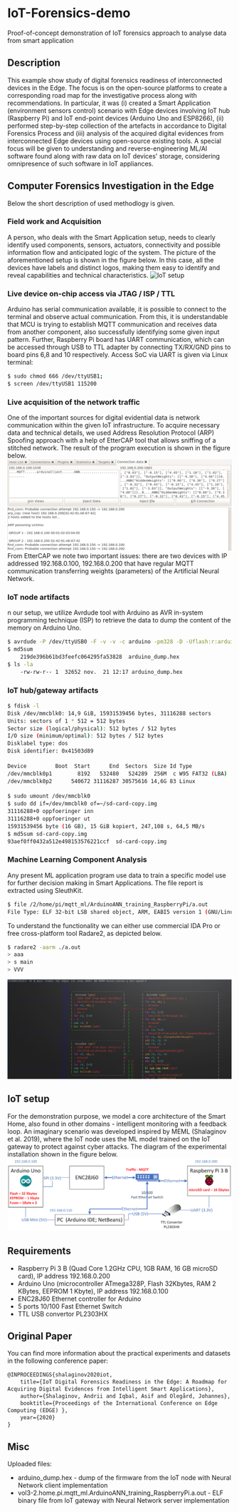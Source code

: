 # IoT-Forensics-demo
Proof-of-concept demonstration of IoT forensics approach to analyse data from smart application

## Description
This example show study of digital forensics readiness of interconnected devices in the Edge. The focus is on the open-source platforms to create a corresponding road map for the investigative process along with recommendations. In particular, it was (i) created a Smart Application (environment sensors control) scenario with Edge devices involving IoT hub (Raspberry Pi) and IoT end-point devices (Arduino Uno and ESP8266), (ii) performed step-by-step collection of the artefacts in accordance to Digital Forensics Process and (iii) analysis of the acquired digital evidences from interconnected Edge devices using open-source existing tools. A special focus will be given to understanding and reverse-engineering ML/AI software found along with raw data on IoT devices' storage, considering omnipresence of such software in IoT appliances. 


## Computer Forensics Investigation in the Edge 
Below the short description of used methodlogy is given.

### Field work and Acquisition
A person, who deals with the Smart Application setup, needs to clearly identify used components, sensors, actuators, connectivity and possible information flow and anticipated logic of the system. The picture of the aforementioned setup is shown in the figure below. In this case, all the devices have labels and distinct logos, making them easy to identify and reveal capabilities and technical characteristics.
![IoT setup](photo.jpg)

### Live device on-chip access via JTAG / ISP / TTL
Arduino has serial communication available, it is possible to connect to the terminal and observe actual communication. From this, it is understandable that MCU is trying to establish MQTT communication and receives data from another component, also successfully identifying some given input pattern. Further, Raspberry Pi board has UART communication, which can be accessed through USB to TTL adapter by connecting TX/RX/GND pins to board pins 6,8 and 10 respectively. Access SoC via UART is given via Linux terminal: 
```bash
$ sudo chmod 666 /dev/ttyUSB1; 
$ screen /dev/ttyUSB1 115200
```

### Live acquisition of the network traffic
One of the important sources for digital evidential data is network communication within the given IoT infrastructure. To acquire necessary data and technical details, we used Address Resolution Protocol (ARP) Spoofing approach with a help of EtterCAP tool that allows sniffing of a stitched network. The result of the program execution is shown in the figure below.
![EtterCAP](ettercap.png)
From EtterCAP we note two important issues: there are two devices with IP addressed 192.168.0.100, 192.168.0.200 that have regular MQTT communication transferring weights (parameters) of the Artificial Neural Network.


### IoT node artifacts
n our setup, we utilize Avrdude tool with Arduino as AVR  in-system programming technique (ISP) to retrieve the data to dump the content of the memory on Arduino Uno.
```bash 
$ avrdude -P /dev/ttyUSB0 -F -v -v -c arduino -pm328 -D -Uflash:r:arduino_dump.hex:r
$ md5sum
	219de396b61bd3feefc064295fa53828  arduino_dump.hex
$ ls -la
	-rw-rw-r-- 1  32652 nov.  21 12:17 arduino_dump.hex
```

### IoT hub/gateway artifacts
```bash
$ fdisk -l
Disk /dev/mmcblk0: 14,9 GiB, 15931539456 bytes, 31116288 sectors
Units: sectors of 1 * 512 = 512 bytes
Sector size (logical/physical): 512 bytes / 512 bytes
I/O size (minimum/optimal): 512 bytes / 512 bytes
Disklabel type: dos
Disk identifier: 0x41503d89

Device         Boot  Start      End  Sectors  Size Id Type
/dev/mmcblk0p1        8192   532480   524289  256M  c W95 FAT32 (LBA)
/dev/mmcblk0p2      540672 31116287 30575616 14,6G 83 Linux

$ sudo umount /dev/mmcblk0
$ sudo dd if=/dev/mmcblk0 of=~/sd-card-copy.img
31116288+0 oppfoeringer inn
31116288+0 oppfoeringer ut
15931539456 byte (16 GB), 15 GiB kopiert, 247,108 s, 64,5 MB/s
$ md5sum sd-card-copy.img
93aef0ff0432a512e498153576221ccf  sd-card-copy.img
```

### Machine Learning Component Analysis
Any present ML application program use data to train a specific model use for further decision making in Smart Applications. The file report is extracted using SleuthKit.
```bash 
$ file /2/home/pi/mqtt_ml/ArduinoANN_training_RaspberryPi/a.out
File Type: ELF 32-bit LSB shared object, ARM, EABI5 version 1 (GNU/Linux), dynamically linked, interpreter /lib/ld-, for GNU/Linux 3.2.0, BuildID[sha1]=d70d380be66d6e2b6544802dd745707db2834430, not stripped
```
To understand the functionality we can either use commercial IDA Pro or free cross-platform tool Radare2, as depicted below.

```bash
$ radare2 -aarm ./a.out
> aaa
> s main
> VVV
```
![Radare2 reverse-enginering of the binary file](radare.png)

 
## IoT setup 
For the demonstration purpose, we model a core architecture of the Smart Home, also found in other domains - intelligent monitoring with a feedback loop. An imaginary scenario was developed inspired by MEML (Shalaginov et al. 2019), where the IoT node uses the ML model trained on the IoT gateway to protect against cyber attacks. The diagram of the experimental installation shown in the figure below.
![Experimental Setup](setup.png)


## Requirements
- Raspberry Pi 3 B (Quad Core 1.2GHz  CPU, 1GB RAM, 16 GB microSD card), IP address 192.168.0.200
- Arduino Uno (microcontroller ATmega328P, Flash 32Kbytes, RAM 2 KBytes, EEPROM 1 Kbyte), IP address 192.168.0.100
- ENC28J60 Ethernet controller for Arduino
- 5 ports 10/100 Fast Ethernet Switch
- TTL USB convertor PL2303HX 


## Original Paper
You can find more information about the practical experiments and datasets in the following conference paper:

	@INPROCEEDINGS{shalaginov2020iot,
		title={IoT Digital Forensics Readiness in the Edge: A Roadmap for Acquiring Digital Evidences from Intelligent Smart Applications},
		author={Shalaginov, Andrii and Iqbal, Asif and Olegård, Johannes},
		booktitle={Proceedings of the International Conference on Edge Computing (EDGE) },
		year={2020}
	}

## Misc
Uploaded files:
- arduino_dump.hex - dump of the firmware from the IoT node with Neural Network client implementation
- vol3-2.home.pi.mqtt_ml.ArduinoANN_training_RaspberryPi.a.out - ELF binary file from IoT gateway with Neural Network server implementation
